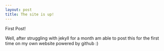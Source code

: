 ```yaml
---
layout: post
title: The site is up!
---
```


First Post! 

Well, after struggling with jekyll for a month am able to post this for the first time on my own website powered by github :)
